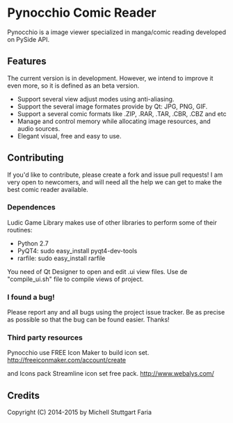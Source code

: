 Pynocchio Comic Reader
==================
Pynocchio is a image viewer specialized in manga/comic reading
developed on PySide API.

## Features
The current version is in development. However, we intend to improve it even more, so it is defined as an beta version.

* Support several view adjust modes using anti-aliasing.
* Support the several image formates provide by Qt: JPG, PNG, GIF.
* Support a several comic formats like .ZIP, .RAR, .TAR, .CBR, .CBZ and etc
* Manage and control memory while allocating image resources, and audio sources.
* Elegant visual, free and easy to use.

## Contributing
If you'd like to contribute, please create a fork and issue pull requests! I am
very open to newcomers, and will need all the help we can get to make the best
comic reader available.

### Dependences
Ludic Game Library makes use of other libraries to perform some of their routines:

* Python 2.7
* PyQT4: sudo easy_install pyqt4-dev-tools
* rarfile: sudo easy_install rarfile

You need of Qt Designer to open and edit .ui view files.
Use de "compile_ui.sh" file to compile views of project.

### I found a bug!
Please report any and all bugs using the project issue
tracker. Be as precise as possible so that the bug can be found easier. Thanks!

### Third party resources
Pynocchio use FREE Icon Maker to build icon set.
http://freeiconmaker.com/account/create

and Icons pack Streamline icon set free pack.
http://www.webalys.com/

## Credits
Copyright (C) 2014-2015 by Michell Stuttgart Faria
